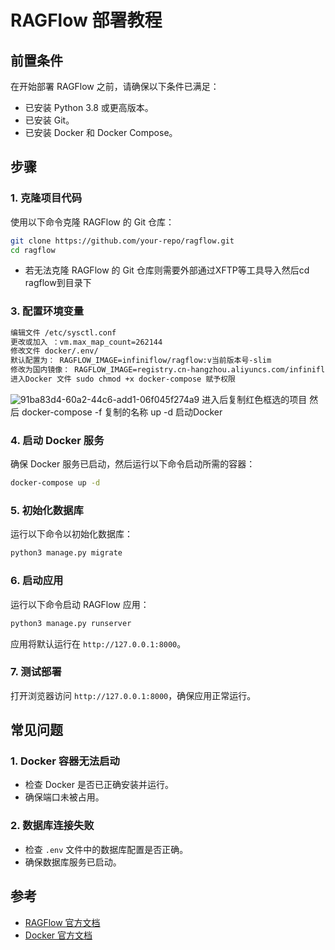 # RAGFlow 部署教程

## 前置条件
在开始部署 RAGFlow 之前，请确保以下条件已满足：
- 已安装 Python 3.8 或更高版本。
- 已安装 Git。
- 已安装 Docker 和 Docker Compose。

## 步骤

### 1. 克隆项目代码
使用以下命令克隆 RAGFlow 的 Git 仓库：
```bash
git clone https://github.com/your-repo/ragflow.git
cd ragflow
```
- 若无法克隆 RAGFlow 的 Git 仓库则需要外部通过XFTP等工具导入然后cd ragflow到目录下

### 3. 配置环境变量

```bash
编辑文件 /etc/sysctl.conf
更改或加入 ：vm.max_map_count=262144
修改文件 docker/.env/
默认配置为： RAGFLOW_IMAGE=infiniflow/ragflow:v当前版本号-slim
修改为国内镜像： RAGFLOW_IMAGE=registry.cn-hangzhou.aliyuncs.com/infiniflow/ragflow:v当前版本号
进入Docker 文件 sudo chmod +x docker-compose 赋予权限
```
![91ba83d4-60a2-44c6-add1-06f045f274a9](https://github.com/user-attachments/assets/9c65711d-f864-463e-ba1c-32fe4da414f5)
进入后复制红色框选的项目 然后
docker-compose -f 复制的名称 up -d
启动Docker 

### 4. 启动 Docker 服务
确保 Docker 服务已启动，然后运行以下命令启动所需的容器：
```bash
docker-compose up -d
```

### 5. 初始化数据库
运行以下命令以初始化数据库：
```bash
python3 manage.py migrate
```

### 6. 启动应用
运行以下命令启动 RAGFlow 应用：
```bash
python3 manage.py runserver
```
应用将默认运行在 `http://127.0.0.1:8000`。

### 7. 测试部署
打开浏览器访问 `http://127.0.0.1:8000`，确保应用正常运行。

## 常见问题
### 1. Docker 容器无法启动
- 检查 Docker 是否已正确安装并运行。
- 确保端口未被占用。

### 2. 数据库连接失败
- 检查 `.env` 文件中的数据库配置是否正确。
- 确保数据库服务已启动。

## 参考
- [RAGFlow 官方文档](https://example.com)
- [Docker 官方文档](https://docs.docker.com)

